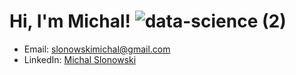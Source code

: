 # Hi, I'm Michal! ![data-science (2)](https://github.com/gluchy1/gluchy1/assets/70800019/350d1e27-ec66-4324-a321-b5bc52c0d1b2) 

- Email: slonowskimichal@gmail.com
- LinkedIn: [Michal Slonowski](https://www.linkedin.com/in/michalslonowski/)
